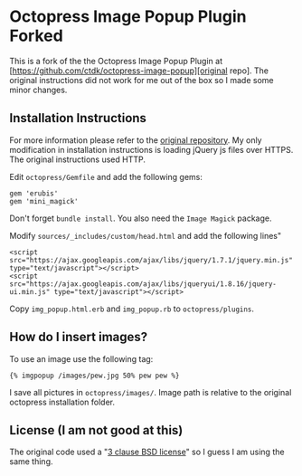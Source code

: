 # Octopress Image Popup Plugin Forked

This is a fork of the the Octopress Image Popup Plugin at [https://github.com/ctdk/octopress-image-popup][original repo]. The original instructions did not work for me out of the box so I made some minor changes.

## Installation Instructions
For more information please refer to the [original repository][original repo]. My only modification in installation instructions is loading jQuery js files over HTTPS. The original instructions used HTTP.

Edit `octopress/Gemfile` and add the following gems:

    gem 'erubis'
    gem 'mini_magick'

Don't forget `bundle install`. You also need the `Image Magick` package.

Modify `sources/_includes/custom/head.html` and add the following lines"

    <script src="https://ajax.googleapis.com/ajax/libs/jquery/1.7.1/jquery.min.js" type="text/javascript"></script>
    <script src="https://ajax.googleapis.com/ajax/libs/jqueryui/1.8.16/jquery-ui.min.js" type="text/javascript"></script>

Copy `img_popup.html.erb` and `img_popup.rb` to `octopress/plugins`.

## How do I insert images?
To use an image use the following tag:

    {% imgpopup /images/pew.jpg 50% pew pew %}

I save all pictures in `octopress/images/`. Image path is relative to the original octopress installation folder.

## License (I am not good at this)  
The original code used a "[3 clause BSD license][bsd3license]" so I guess I am using the same thing.

[bsd3license]: http://opensource.org/licenses/BSD-3-Clause
[original Repo]: https://github.com/ctdk/octopress-image-popup